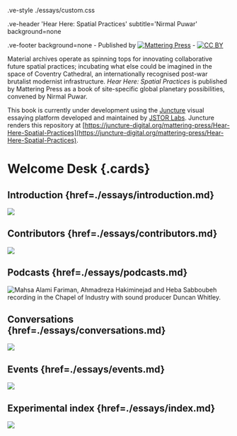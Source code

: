 .ve-style ./essays/custom.css

.ve-header 'Hear Here: Spatial Practices' subtitle='Nirmal Puwar' background=none

.ve-footer background=none
    - Published by [![Mattering Press](https://www.matteringpress.org/wp-content/themes/matteringpress/img/mattering-press.png)](https://www.matteringpress.org/)
    - [![CC BY](https://licensebuttons.net/l/by/4.0/88x31.png)](https://creativecommons.org/licenses/by/4.0/)

Material archives operate as spinning tops for innovating collaborative future spatial practices; incubating what else could be imagined in the space of Coventry Cathedral, an internationally recognised post-war brutalist modernist infrastructure. *Hear Here: Spatial Practices* is published by Mattering Press as a book of site-specific global planetary possibilities, convened by Nirmal Puwar.

This book is currently under development using the [Juncture](https://www.juncture-digital.org/) visual essaying platform developed and maintained by [JSTOR Labs](https://labs.jstor.org/). Juncture renders this repository at [https://juncture-digital.org/mattering-press/Hear-Here-Spatial-Practices](https://juncture-digital.org/mattering-press/Hear-Here-Spatial-Practices).

# Welcome Desk {.cards}

## Introduction {href=./essays/introduction.md}

![](https://iiif.juncture-digital.org/thumbnail/wc:Coventry_Cathedral_2018.jpg)

## Contributors {href=./essays/contributors.md}

![](https://iiif.juncture-digital.org/thumbnail/wc:Coventry_Cathedral_Interior,_West_Midlands,_UK_-_Diliff.jpg)

## Podcasts {href=./essays/podcasts.md}

![Mahsa Alami Fariman, Ahmadreza Hakiminejad and Heba Sabboubeh recording in the Chapel of Industry with sound producer Duncan Whitley.](/media/MRH_(4-3)_001.jpg)

## Conversations {href=./essays/conversations.md}

![](https://iiif.juncture-digital.org/thumbnail/wc:Cathedral_of_St_Michael_(Coventry_Cathedral),_Priory_Street,_Coventry_(NHLE_Code_1342941)_(April_2025)_(Interior)_(3).jpg)

## Events {href=./essays/events.md}

![](https://iiif.juncture-digital.org/thumbnail/wc:Coventry_Cathedral,_February_2023_17.jpg)

## Experimental index {href=./essays/index.md}

![](https://iiif.juncture-digital.org/thumbnail/wc:Cathedral_of_St_Michael_(Coventry_Cathedral),_Priory_Street,_Coventry_(NHLE_Code_1342941)_(April_2025)_(4).jpg)